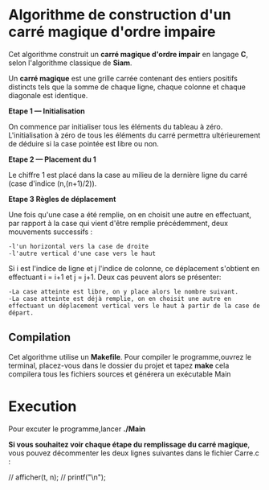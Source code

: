 # Algorithme de construction d'un carré magique d'ordre impaire
Cet algorithme construit un **carré magique d'ordre impair** en langage **C**, selon l'algorithme classique de **Siam**.

Un **carré magique** est une grille carrée contenant des entiers positifs distincts tels que la somme de chaque ligne, chaque colonne et chaque diagonale est identique.

**Etape 1  — Initialisation**

On commence par initialiser tous les éléments du tableau à zéro. 
L'initialisation à zéro de tous les éléments du carré permettra ultérieurement 
de déduire si la case pointée est libre ou non.

**Etape 2 — Placement du 1**

Le chiffre 1 est placé dans la case au milieu  de la dernière ligne du carré (case d'indice (n,(n+1)/2)).

**Etape 3 Règles de déplacement**

Une fois qu'une case a été remplie, on en choisit une autre en effectuant, 
par rapport à la case qui vient d'être remplie précédemment, deux mouvements successifs :

    -l'un horizontal vers la case de droite
    -l'autre vertical d'une case vers le haut

Si i est l'indice de ligne et j l'indice de colonne, ce déplacement s'obtient en effectuant i = i+1 et j = j+1. 
Deux cas peuvent alors se présenter:

    -La case atteinte est libre, on y place alors le nombre suivant.
    -La case atteinte est déjà remplie, on en choisit une autre en effectuant un déplacement vertical vers le haut à partir de la case de départ.
  
## Compilation

Cet algorithme utilise  un **Makefile**. Pour compiler le programme,ouvrez le terminal,
placez-vous dans le dossier du projet et tapez **make** cela compilera tous les fichiers sources et générera
un exécutable Main
# Execution
Pour excuter le programme,lancer **./Main**


**Si vous souhaitez voir chaque étape du remplissage du carré magique**, 
vous pouvez décommenter les deux lignes suivantes dans le fichier Carre.c :

// afficher(t, n);
// printf("\n");

